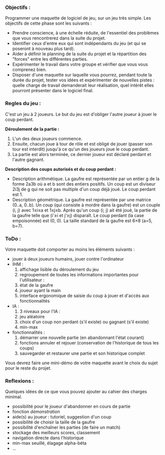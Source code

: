 ### Objectifs :
Programmer une maquette de logiciel de jeu, sur un jeu très simple. Les objectifs de cette phase sont les suivants :

- Prendre conscience, à une échelle réduite, de l'essentiel des problèmes que vous rencontrerez dans la suite du projet.
- Identifier ceux d'entre eux qui sont indépendants du jeu (et qui se poseront à nouveau plus tard).
- Aider à définir le planning de la suite du projet et la répartition des "forces" entre les différentes parties.
- Expérimenter le travail dans votre groupe et vérifier que vous vous comprenez bien. 
- Disposer d'une maquette sur laquelle vous pourrez, pendant toute la durée du projet, tester vos idées et expérimenter de nouvelles pistes : quelle charge de travail demanderait leur réalisation, quel intérêt elles pourront présenter dans le logiciel final.

### Regles du jeu :
C'est un jeu à 2 joueurs. Le but du jeu est d'obliger l'autre joueur à jouer le coup perdant. 

**Déroulement de la partie :**

1. L'un des deux joueurs commence. 
2. Ensuite, chacun joue à tour de rôle et est obligé de jouer (passer son tour est interdit) jusqu'à ce qu'un des joueurs joue le coup perdant. 
3. La partie est alors terminée, ce dernier joueur est déclaré perdant et l'autre gagnant.

**Description des coups autorisés et du coup perdant :**

- Description arithmétique. La gaufre est représentée par un entier g de la forme 2a3b où a et b sont des entiers positifs. Un coup est un diviseur 2i3j de g qui ne soit pas multiple d'un coup déjà joué. Le coup perdant est 1.
- Description géométrique. La gaufre est représentée par une matrice (0..a, 0..b). Un coup (qui consiste à mordre dans la gaufre) est un couple (i, j) avec 1≤i≤a et 1≤j≤b. Après qu'un coup (i; j) ait été joué, la partie de la gaufre telle que  (i'≥i et j'≥j) disparaît. Le coup perdant (la case empoisonnée) est (0, 0).
La taille standard de la gaufre est 6×8 (a=5, b=7).


### ToDo :
Votre maquette doit comporter au moins les éléments suivants :

- jouer à deux joueurs humains, jouer contre l'ordinateur
- IHM :
    1. affichage lisible du déroulement du jeu 
    2. regroupement de toutes les informations importantes pour l'utilisateur :
    3. état de la gaufre
    4. joueur ayant la main
    5. interface ergonomique de saisie du coup à jouer et d'accès aux fonctionnalités
- IA :
    1. 3 niveaux pour l'IA :
    2. jeu aléatoire
    3. choix d'un coup non perdant (s'il existe) ou gagnant (s'il existe)
    4. min-max
- fonctionnalités :
    1. démarrer une nouvelle partie (en abandonnant l'état courant)
    2. fonctions annuler et rejouer (conservation de l'historique de tous les coups)
    3. sauvegarder et restaurer une partie et son historique complet

Vous devrez faire une mini-démo de votre maquette avant le choix du sujet pour le reste du projet.

### Reflexions :
Quelques idées de ce que vous pouvez ajouter au cahier des charges minimal. 
- possibilité pour le joueur d'abandonner en cours de partie
- fonction *démonstration*
- aide(s) au joueur : tutoriel, suggestion d'un coup
- possibilité de choisir la taille de la gaufre
- possibilité d'enchaîner les parties (de faire un match)
- stockage des meilleurs scores, classement
- navigation directe dans l'historique
- min-max seuillé, élagage alpha-béta
- ...
